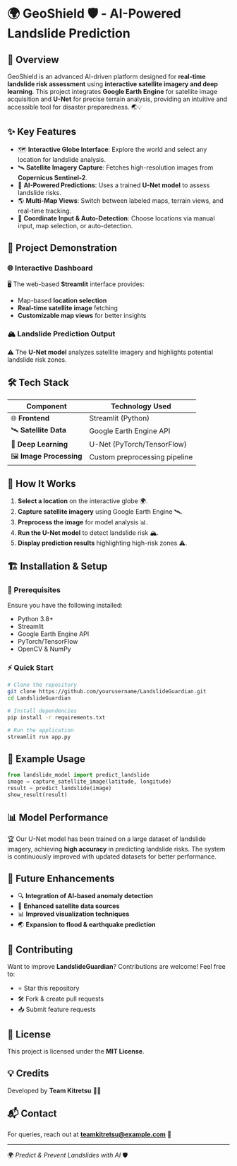 # 🌍 GeoShield 🛡️ - AI-Powered Landslide Prediction

## 🚀 Overview
GeoShield is an advanced AI-driven platform designed for **real-time landslide risk assessment** using **interactive satellite imagery and deep learning**. This project integrates **Google Earth Engine** for satellite image acquisition and **U-Net** for precise terrain analysis, providing an intuitive and accessible tool for disaster preparedness. 🌏💡

## ✨ Key Features
- 🗺 **Interactive Globe Interface**: Explore the world and select any location for landslide analysis.
- 🛰 **Satellite Imagery Capture**: Fetches high-resolution images from **Copernicus Sentinel-2**.
- 🧠 **AI-Powered Predictions**: Uses a trained **U-Net model** to assess landslide risks.
- 🌎 **Multi-Map Views**: Switch between labeled maps, terrain views, and real-time tracking.
- 📍 **Coordinate Input & Auto-Detection**: Choose locations via manual input, map selection, or auto-detection.

## 📸 Project Demonstration
### 🌐 **Interactive Dashboard**
🖥️ The web-based **Streamlit** interface provides:
- Map-based **location selection**
- **Real-time satellite image** fetching
- **Customizable map views** for better insights

### 🏔️ **Landslide Prediction Output**
⚠️ The **U-Net model** analyzes satellite imagery and highlights potential landslide risk zones.

## 🛠️ Tech Stack
| Component  | Technology Used |
|------------|----------------|
| 🌐 **Frontend**  | Streamlit (Python) |
| 🛰 **Satellite Data**  | Google Earth Engine API |
| 🧠 **Deep Learning**  | U-Net (PyTorch/TensorFlow) |
| 🖼 **Image Processing**  | Custom preprocessing pipeline |

## 📌 How It Works
1. **Select a location** on the interactive globe 🌍.
2. **Capture satellite imagery** using Google Earth Engine 🛰️.
3. **Preprocess the image** for model analysis 📊.
4. **Run the U-Net model** to detect landslide risk 🏔️.
5. **Display prediction results** highlighting high-risk zones ⚠️.

## 🏗️ Installation & Setup
### 🔧 Prerequisites
Ensure you have the following installed:
- Python 3.8+
- Streamlit
- Google Earth Engine API
- PyTorch/TensorFlow
- OpenCV & NumPy

### ⚡ Quick Start
```bash
# Clone the repository
git clone https://github.com/yourusername/LandslideGuardian.git
cd LandslideGuardian

# Install dependencies
pip install -r requirements.txt

# Run the application
streamlit run app.py
```

## 📜 Example Usage
```python
from landslide_model import predict_landslide
image = capture_satellite_image(latitude, longitude)
result = predict_landslide(image)
show_result(result)
```

## 📊 Model Performance
🏆 Our U-Net model has been trained on a large dataset of landslide imagery, achieving **high accuracy** in predicting landslide risks. The system is continuously improved with updated datasets for better performance.

## 🌟 Future Enhancements
- 🔍 **Integration of AI-based anomaly detection**
- 📡 **Enhanced satellite data sources**
- 📊 **Improved visualization techniques**
- 🌏 **Expansion to flood & earthquake prediction**

## 🤝 Contributing
Want to improve **LandslideGuardian**? Contributions are welcome! Feel free to:
- ⭐ Star this repository
- 🛠️ Fork & create pull requests
- 📥 Submit feature requests

## 📜 License
This project is licensed under the **MIT License**.

## 💡 Credits
Developed by **Team Kitretsu** 🎯🚀

## 📬 Contact
For queries, reach out at **teamkitretsu@example.com** 📩

---

🌍 _Predict & Prevent Landslides with AI_ 🛡️


